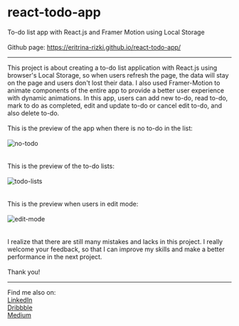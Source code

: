 # react-todo-app
To-do list app with React.js and Framer Motion using Local Storage
<br><br>
Github page: https://eritrina-rizki.github.io/react-todo-app/
<hr>
This project is about creating a to-do list application with React.js using browser's Local Storage, so when users refresh the page, the data will stay on the page and users don't lost their data. I also used Framer-Motion to animate components of the entire app to provide a better user experience with dynamic animations. In this app, users can add new to-do, read to-do, mark to do as completed, edit and update to-do or cancel edit to-do, and also delete to-do.
<br><br>
This is the preview of the app when there is no to-do in the list:
<br><br>
<img src="https://github.com/eritrina-rizki/react-todo-app/assets/129740560/7bbf23a6-ced3-498d-999e-69e371861c9c)" alt="no-todo" />
<br><br><br>
This is the preview of the to-do lists:
<br><br>
<img src="https://github.com/eritrina-rizki/react-todo-app/assets/129740560/ced9916e-fc69-43b6-aa2d-2618637940db)" alt="todo-lists" />
<br><br><br>
This is the preview when users in edit mode:
<br><br>
<img src="https://github.com/eritrina-rizki/react-todo-app/assets/129740560/0aef2866-bac1-46c0-832a-4dea0bf6d1c5)" alt="edit-mode" />
<br><br><br>
I realize that there are still many mistakes and lacks in this project. I really welcome your feedback, so that I can improve my skills and make a better performance in the next project.
<br><br>
Thank you!
<hr>
Find me also on:
<br>
<a href="https://linkedin.com/in/eritrina-rizki-chairani">LinkedIn</a>
<br>
<a href="https://dribbble.com/eritrina_rizki">Dribbble</a>
<br>
<a href="https://medium.com/@eritrina-rizki">Medium</a>
